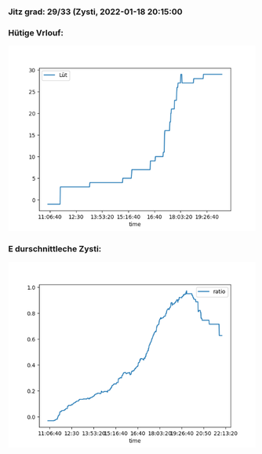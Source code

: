 ### Jitz grad: 29/33 (Zysti, 2022-01-18 20:15:00

### Hütige Vrlouf:
![Graph](Today.png)

### E durschnittleche Zysti:
![Graph](Zysti.png)